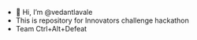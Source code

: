 - 👋 Hi, I’m @vedantlavale
- This is repository for Innovators challenge hackathon
- Team Ctrl+Alt+Defeat
<!---
vedantlavale/vedantlavale is a ✨ special ✨ repository because its `README.md` (this file) appears on your GitHub profile.
You can click the Preview link to take a look at your changes.
--->
